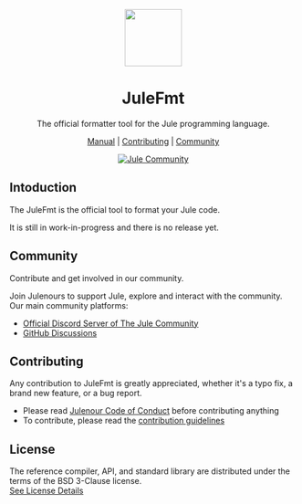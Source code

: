 <div align="center">
<p>
    <img width="100" src="https://raw.githubusercontent.com/julelang/resources/master/jule_icon.svg?sanitize=true">
</p>
<h1>JuleFmt</h1>

The official formatter tool for the Jule programming language.

[Manual](https://manual.jule.dev/tools/julefmt) |
[Contributing](./CONTRIBUTING.md) |
[Community](https://jule.dev/community)

[![Jule Community](https://dcbadge.vercel.app/api/server/ReWQgPDnP6?style=flat)](https://discord.gg/XNSUUDuGGQ)

</strong>

</div>

## Intoduction

The JuleFmt is the official tool to format your Jule code.

It is still in work-in-progress and there is no release yet.


## Community

Contribute and get involved in our community.

Join Julenours to support Jule, explore and interact with the community.\
Our main community platforms:

- [Official Discord Server of The Jule Community](https://discord.gg/XNSUUDuGGQ)
- [GitHub Discussions](https://github.com/jule-lang/jule/discussions)

## Contributing

Any contribution to JuleFmt is greatly appreciated, whether it's a typo fix, a brand new feature, or a bug report.

- Please read [Julenour Code of Conduct](https://jule.dev/code-of-conduct) before contributing anything
- To contribute, please read the [contribution guidelines](./CONTRIBUTING.md)

## License

The reference compiler, API, and standard library are distributed under the terms of the BSD 3-Clause license. <br>
[See License Details](./LICENSE)

